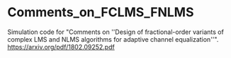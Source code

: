 # Comments_on_FCLMS_FNLMS
Simulation code for "Comments on ''Design of fractional-order variants of complex LMS and NLMS algorithms for adaptive channel equalization''".  https://arxiv.org/pdf/1802.09252.pdf
